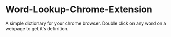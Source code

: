 # Word-Lookup-Chrome-Extension

A simple dictionary for your chrome browser. Double click on any word on a webpage to get it's definition.

